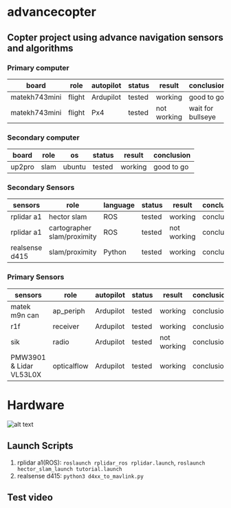 # advancecopter


## Copter project using advance navigation sensors and algorithms 

### Primary computer

board | role | autopilot | status | result | conclusion
-----|----------|----------|----------------|----------------------|-----------------------
matekh743mini | flight  |Ardupilot | tested | working | good to go
matekh743mini | flight  | Px4 | tested | not working | wait for bullseye


### Secondary computer

board | role | os | status | result | conclusion
-----|----------|----------|----------------|----------------------|-----------------------
up2pro | slam  |ubuntu | tested | working | good to go


### Secondary Sensors

sensors | role | language | status | result | conclusion
-----|----------|----------|----------------|----------------------|-----------------------
rplidar a1 | hector slam | ROS | tested | working | conclusion
rplidar a1 | cartographer slam/proximity | ROS | tested | not working | conclusion
realsense d415 | slam/proximity | Python | tested | working | conclusion

### Primary Sensors

sensors | role | autopilot | status | result | conclusion
-----|----------|----------|----------------|----------------------|-----------------------
matek m9n can | ap_periph  |Ardupilot | tested | working | conclusion
r1f | receiver | Ardupilot | tested | working | conclusion
sik | radio | Ardupilot | tested | not working | conclusion
PMW3901 & Lidar VL53L0X | opticalflow | Ardupilot | tested | working | conclusion


# Hardware

![alt text](https://github.com/pkr-7/advancecopter/blob/main/IMG_20220527_155558.jpg "BeagleBone Blue")


## Launch Scripts
1. rplidar a1(ROS): `roslaunch rplidar_ros rplidar.launch`, `roslaunch hector_slam_launch tutorial.launch` 
2. realsense d415: `python3 d4xx_to_mavlink.py`




## Test video
